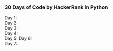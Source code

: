 ### 30 Days of Code by HackerRank in Python
Day 1:<br>
Day 2:<br>
Day 3:<br>
Day 4:<br>
Day 5:<be>
Day 6:<br>
Day 7:<br>


